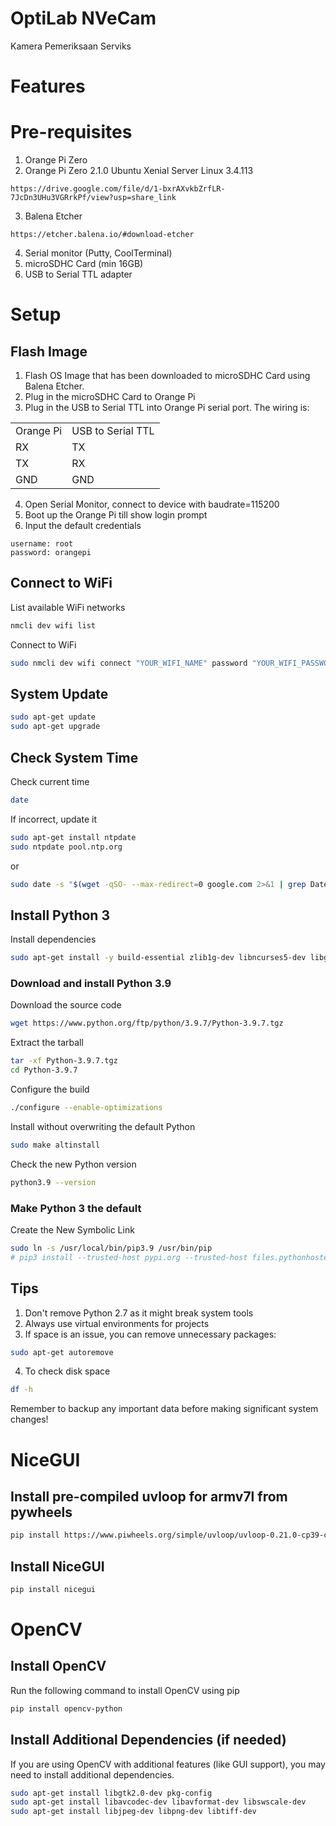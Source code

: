 # OptiLab NVeCam

Kamera Pemeriksaan Serviks

# Features

# Pre-requisites
1. Orange Pi Zero
2. Orange Pi Zero 2.1.0 Ubuntu Xenial Server Linux 3.4.113
```
https://drive.google.com/file/d/1-bxrAXvkbZrfLR-7JcDn3UHu3VGRrkPf/view?usp=share_link
```
3. Balena Etcher
```
https://etcher.balena.io/#download-etcher
```
4. Serial monitor (Putty, CoolTerminal)
5. microSDHC Card (min 16GB)
6. USB to Serial TTL adapter

# Setup
## Flash Image
1. Flash OS Image that has been downloaded to microSDHC Card using Balena Etcher.
2. Plug in the microSDHC Card to Orange Pi
3. Plug in the USB to Serial TTL into Orange Pi serial port. The wiring is:

<table>
  <tr>
    <td>Orange Pi</td>
    <td>USB to Serial TTL</td>
  </tr>
  <tr>
    <td>RX</td>
    <td>TX</td>
  </tr>
  <tr>
    <td>TX</td>
    <td>RX</td>
  </tr>
  <tr>
    <td>GND</td>
    <td>GND</td>
  </tr>
</table>

4. Open Serial Monitor, connect to device with baudrate=115200
5. Boot up the Orange Pi till show login prompt
6. Input the default credentials
```
username: root
password: orangepi
```

## Connect to WiFi
List available WiFi networks
```bash
nmcli dev wifi list
```

Connect to WiFi
```bash
sudo nmcli dev wifi connect "YOUR_WIFI_NAME" password "YOUR_WIFI_PASSWORD"
```

## System Update
```bash
sudo apt-get update
sudo apt-get upgrade
```

## Check System Time
Check current time
```bash
date
```

If incorrect, update it
```bash
sudo apt-get install ntpdate
sudo ntpdate pool.ntp.org
```
or
```bash
sudo date -s "$(wget -qSO- --max-redirect=0 google.com 2>&1 | grep Date: | cut -d' ' -f5-8)Z"
```

## Install Python 3
Install dependencies
```bash
sudo apt-get install -y build-essential zlib1g-dev libncurses5-dev libgdbm-dev libnss3-dev libssl-dev libreadline-dev libffi-dev
```

### Download and install Python 3.9
Download the source code
```bash
wget https://www.python.org/ftp/python/3.9.7/Python-3.9.7.tgz
```
Extract the tarball
```bash
tar -xf Python-3.9.7.tgz
cd Python-3.9.7
```
Configure the build
```bash
./configure --enable-optimizations
```
Install without overwriting the default Python
```bash
sudo make altinstall
```

Check the new Python version
```bash
python3.9 --version
```

### Make Python 3 the default
Create the New Symbolic Link
```bash
sudo ln -s /usr/local/bin/pip3.9 /usr/bin/pip
# pip3 install --trusted-host pypi.org --trusted-host files.pythonhosted.org -U pip setuptools
```

## Tips
1. Don't remove Python 2.7 as it might break system tools
2. Always use virtual environments for projects
3. If space is an issue, you can remove unnecessary packages:
```bash
sudo apt-get autoremove
```
4. To check disk space
```bash
df -h
```
Remember to backup any important data before making significant system changes!

# NiceGUI
## Install pre-compiled uvloop for armv7l from pywheels
```bash
pip install https://www.piwheels.org/simple/uvloop/uvloop-0.21.0-cp39-cp39-linux_armv7l.whl#sha256=ad1a4a5a50e4cd1bbad593aef42c1e9ff0aff0a88b5b9148a873c3cc6d4f74ea
```

## Install NiceGUI
```bash
pip install nicegui
```

# OpenCV
## Install OpenCV
Run the following command to install OpenCV using pip
```bash
pip install opencv-python
```
## Install Additional Dependencies (if needed)
If you are using OpenCV with additional features (like GUI support), you may need to install additional dependencies.
```bash
sudo apt-get install libgtk2.0-dev pkg-config
sudo apt-get install libavcodec-dev libavformat-dev libswscale-dev
sudo apt-get install libjpeg-dev libpng-dev libtiff-dev
```